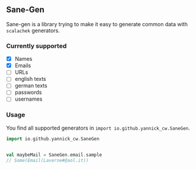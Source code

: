 ## Sane-Gen

Sane-gen is a library trying to make it easy to generate common data with `scalachek` generators.

### Currently supported

- [x] Names
- [x] Emails 
- [ ] URLs
- [ ] english texts
- [ ] german texts
- [ ] passwords
- [ ] usernames

### Usage

You find all supported generators in `import io.github.yannick_cw.SaneGen`.

```scala
import io.github.yannick_cw.SaneGen


val maybeMail = SaneGen.email.sample
// Some(Email(Laverne#@aol.it))
```
